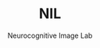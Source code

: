 ---
title: "NIL"
subtitle: "Neurocognitive Image Lab"

current_Events:
        - name: Conference 2025
          url: "/conference/"
        - name: Autumn School 2025
          url: "/news/autumn2025/"
        - name: Join Us
          url: "/people/recruitment"
markCards_title: Remark
markCards_text: |
        At the Neurocognitive Image Lab (NIL), our mission is to bridge neuroscience, 
        psychology, philosophy, and the arts. We aim to explore the neural foundations of image 
        perception, neuroaesthetics, and the temporal and spatial dynamics of cognition.

        Our rationale is rooted in an interdisciplinary vision: combining cognitive neuroscience, 
        philosophy, and artistic practice, we study how the brain shapes human experience of images, 
        beauty, and time.

        NIL is founded with the belief that science and humanities must converge to fully capture 
        the richness of human cognition. We invite scholars, artists, and students alike to 
        contribute to this journey.
---